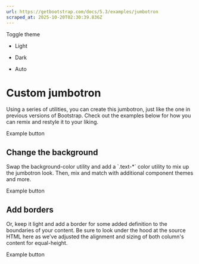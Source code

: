 ```yaml
---
url: https://getbootstrap.com/docs/5.3/examples/jumbotron
scraped_at: 2025-10-20T02:30:39.836Z
---
```


Toggle theme

- Light

- Dark

- Auto


# Custom jumbotron

Using a series of utilities, you can create this jumbotron, just like the one in previous versions of Bootstrap. Check out the examples below for how you can remix and restyle it to your liking.

Example button

## Change the background

Swap the background-color utility and add a \`.text-\*\` color utility to mix up the jumbotron look. Then, mix and match with additional component themes and more.

Example button

## Add borders

Or, keep it light and add a border for some added definition to the boundaries of your content. Be sure to look under the hood at the source HTML here as we've adjusted the alignment and sizing of both column's content for equal-height.

Example button
